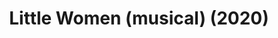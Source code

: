 ---
published: false
cancelled: COVID-19
layout: productions
title: Little Women (musical) (2020)
image: 
image_credit: 
image_alt:
image_caption:
category: musical
details:
  Title: Little Women (musical) - wiki
  Theatre: Limelight Theatre
  Music: Jason Howland - wiki
  Lyrics: Mindi Dickstein - wiki
  Book: Allan Knee - wiki
  Basis: Little Women - wiki, Louisa May Alcott - wiki
  Website: https://web.archive.org/web/20200928192759/https://limelight-theatre.org/shows/
showtimes: |
  2020-05-07 19:30:00
  2020-05-08 19:30:00
  2020-05-09 19:30:00
  2020-05-10 14:00:00
  2020-05-12 19:30:00
  2020-05-14 19:30:00
  2020-05-15 19:30:00
  2020-05-16 19:30:00
  2020-05-17 14:00:00
  2020-05-21 19:30:00
  2020-05-22 19:30:00
  2020-05-23 19:30:00
  2020-05-24 14:00:00
  2020-05-28 19:30:00
  2020-05-29 19:30:00
  2020-05-30 19:30:00
  2020-05-31 14:00:00
  2020-06-04 19:30:00
  2020-06-05 19:30:00
  2020-06-06 19:30:00
  2020-06-07 14:00:00
cast:
  Beth March: 
  Amy March: 
  Young Amy March: 
  Meg March: 
  Jo March: 
  Marmee March: 
  Mr. John Brooke: 
  Professor Bhaer: 
  Laurie Laurence: 
  Aunt March: 
  Mr. Laurence: 
  Mrs. Kirk: 
  Ensemble: 
crew:
  Director: Bob Pritchar
---  